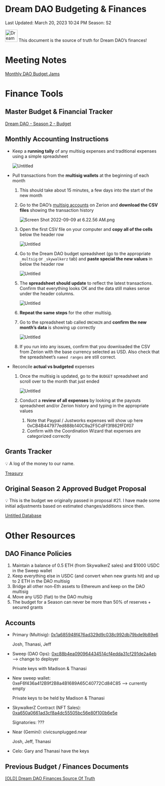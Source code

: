 # Dream DAO Budgeting & Finances

Last Updated: March 20, 2023 10:24 PM
Season: S2

<aside>
<img src="Dream%20DAO%20Budgeting%20&%20Finances%205a2507301bb348c39a9c4cebc7d650f9/bank.png" alt="Dream%20DAO%20Budgeting%20&%20Finances%205a2507301bb348c39a9c4cebc7d650f9/bank.png" width="40px" /> This document is the source of truth for Dream DAO’s finances!

</aside>

# Meeting Notes

[Monthly DAO Budget Jams](Dream%20DAO%20Budgeting%20&%20Finances%205a2507301bb348c39a9c4cebc7d650f9/Monthly%20DAO%20Budget%20Jams%20579116a806f74fdc88ae257f2b2a1292.csv)

# Finance Tools

## Master Budget & Financial Tracker

[Dream DAO - Season 2 - Budget](https://docs.google.com/spreadsheets/d/1pEQG4qnQjTddHTF6pyzhO5CDNFEz-CFC8d0Shdu8qKE/edit?usp=drivesdk)

## Monthly Accounting Instructions

- Keep a **running tally** of any multisig expenses and traditional expenses using a simple spreadsheet
    
    ![Untitled](Dream%20DAO%20Budgeting%20&%20Finances%205a2507301bb348c39a9c4cebc7d650f9/Untitled.png)
    
- Pull transactions from the **multisig wallets** at the beginning of each month
    1. This should take about 15 minutes, a few days into the start of the new month
    2. Go to the DAO’s [multisig accounts](Dream%20DAO%20Budgeting%20&%20Finances%205a2507301bb348c39a9c4cebc7d650f9.md) on Zerion and **download the CSV files** showing the transaction history
        
        ![Screen Shot 2022-09-09 at 6.22.56 AM.png](Dream%20DAO%20Budgeting%20&%20Finances%205a2507301bb348c39a9c4cebc7d650f9/Screen_Shot_2022-09-09_at_6.22.56_AM.png)
        
    3. Open the first CSV file on your computer and **copy all of the cells** below the header row
        
        ![Untitled](Dream%20DAO%20Budgeting%20&%20Finances%205a2507301bb348c39a9c4cebc7d650f9/Untitled%201.png)
        
    4. Go to the Dream DAO budget spreadsheet (go to the appropriate `_multsig` or `_skywalkerz` tab) and **paste special the new values** in below the header row
        
        ![Untitled](Dream%20DAO%20Budgeting%20&%20Finances%205a2507301bb348c39a9c4cebc7d650f9/Untitled%202.png)
        
    5. The **spreadsheet should update** to reflect the latest transactions. Confirm that everything looks OK and the data still makes sense under the header columns.
        
        ![Untitled](Dream%20DAO%20Budgeting%20&%20Finances%205a2507301bb348c39a9c4cebc7d650f9/Untitled%203.png)
        
    6. **Repeat the same steps** for the other multisig.
    7. Go to the spreadsheet tab called `ONCHAIN` and **confirm the new month’s data** is showing up correctly
        
        ![Untitled](Dream%20DAO%20Budgeting%20&%20Finances%205a2507301bb348c39a9c4cebc7d650f9/Untitled%204.png)
        
    8. If you run into any issues, confirm that you downloaded the CSV from Zerion with the base currency selected as USD. Also check that the spreadsheet’s `named ranges` are still correct.
    
- Reconcile **actual vs budgeted** expenses
    1. Once the multisig is updated, go to the `BUDGET` spreadsheet and scroll over to the month that just ended
        
        ![Untitled](Dream%20DAO%20Budgeting%20&%20Finances%205a2507301bb348c39a9c4cebc7d650f9/Untitled%205.png)
        
    2. Conduct a **review of all expenses** by looking at the payouts spreadsheet and/or Zerion history and typing in the appropriate values
        1. Note that Paypal / Justworks expenses will show up here 0xCB4B447977ed888b140C9a2F5CdFf3f862fFDf07
        2. Confirm with the Coordination Wizard that expenses are categorized correctly
        

## Grants Tracker

<aside>
💡 A log of the money to our name.

</aside>

[Treasury ](Dream%20DAO%20Budgeting%20&%20Finances%205a2507301bb348c39a9c4cebc7d650f9/Treasury%20779d2b8d007043b283e76c59cdb3183a.csv)

## Original Season 2 Approved Budget Proposal

<aside>
💡 This is the budget we originally passed in proposal #21. I have made some initial adjustments based on estimated changes/additions since then.

</aside>

[Untitled Database](Dream%20DAO%20Budgeting%20&%20Finances%205a2507301bb348c39a9c4cebc7d650f9/Untitled%20Database%202c0f215b672b47ebae99b627b02359c0.csv)

# Other Resources

## DAO Finance Policies

1. Maintain a balance of 0.5 ETH (from SkywalkerZ sales) and $1000 USDC in the Sweep wallet 
2. Keep everything else in USDC (and convert when new grants hit) and up to 2 ETH in the DAO multisig
3. Bridge all other non-Eth assets to Ethereum and keep on the DAO multisig
4. Move any USD (fiat) to the DAO multsig
5. The budget for a Season can never be more than 50% of reserves + secured grants

## Accounts

- Primary (Multisig): [0x1a685948f476ad329d9c038c992db79bde9b89e6](https://app.zerion.io/0x1a685948f476ad329d9c038c992db79bde9b89e6/history)
    
    Josh, Thanasi, Jeff
    
- Sweep (DAO Ops): [0xc88b4ea090964434514cf4edda31cf291de2a4eb](https://app.zerion.io/0xc88b4ea090964434514cf4edda31cf291de2a4eb/history) —> change to deployer
    
    Private keys with Madison & Thanasi
    
- New sweep wallet: 0xeF6f436a412B9f2B8a4B1689A65C40772Cd84C85 —> currently empty
    
    Private keys to be held by Madison & Thanasi
    
- SkywalkerZ Contract (NFT Sales): [0xa650a0661ad3cf8a4dc55505bc56e80f100b6e5e](https://app.zerion.io/0xa650a0661ad3cf8a4dc55505bc56e80f100b6e5e/history)
    
    Signatories: ???
    
- Near (Gemini): civicsunplugged.near
    
    Josh, Jeff, Thanasi
    
- Celo: Gary and Thanasi have the keys

## Previous Budget / Finances Documents

[[OLD] Dream DAO Finances Source Of Truth ](%5BOLD%5D%20Dream%20DAO%20Finances%20Source%20Of%20Truth%209943dd112f2047de92f733c1b1c592f8.md)